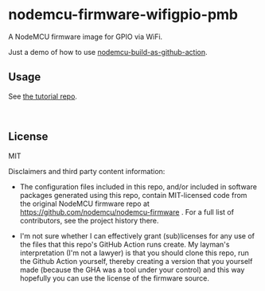﻿
<!--#echo json="package.json" key="name" underline="=" -->
nodemcu-firmware-wifigpio-pmb
=============================
<!--/#echo -->

<!--#echo json="package.json" key="description" -->
A NodeMCU firmware image for GPIO via WiFi.
<!--/#echo -->


Just a demo of how to use [nodemcu-build-as-github-action][nodemcu-baga].



Usage
-----

See [the tutorial repo][wifigpio-tutorial].


<!--#toc stop="scan" -->
&nbsp;


  [nodemcu-baga]: https://github.com/mk-pmb/nodemcu-build-as-github-action/
  [wifigpio-tutorial]: https://github.com/mk-pmb/nodemcu-wifigpio-tutorial-pmb/


License
-------

<!--#echo json="package.json" key=".license" -->
MIT
<!--/#echo -->

Disclaimers and third party content information:

* The configuration files included in this repo, and/or included in
  software packages generated using this repo, contain MIT-licensed
  code from the original NodeMCU firmware repo at
  https://github.com/nodemcu/nodemcu-firmware .
  For a full list of contributors, see the project history there.

* I'm not sure whether I can effectively grant (sub)licenses for any use
  of the files that this repo's GitHub Action runs create.
  My layman's interpretation (I'm not a lawyer) is that you should clone
  this repo, run the Github Action yourself, thereby creating a version that
  you yourself made (because the GHA was a tool under your control)
  and this way hopefully you can use the license of the firmware source.
